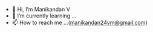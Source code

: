 - 👋 Hi, I’m Manikandan V
- 🌱 I’m currently learning ...<fullstack>
- 📫 How to reach me ...(manikandan24vm@gmail.com)

<!---
manikandan24vm/manikandan24vm is a ✨ special ✨ repository because its `README.md` (this file) appears on your GitHub profile.
You can click the Preview link to take a look at your changes.
--->

